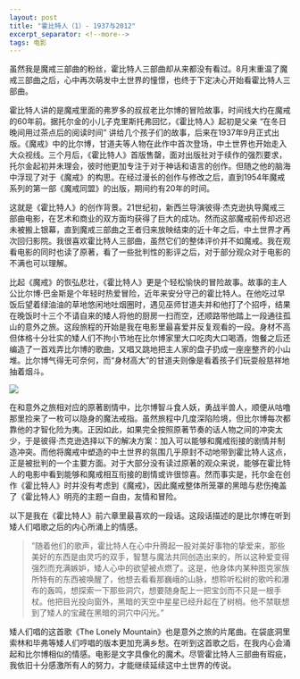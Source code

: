 ```yaml
---
layout: post
title: "霍比特人（1）- 1937与2012"
excerpt_separator: <!--more-->
tags: 电影
---
```

虽然我是魔戒三部曲的粉丝，霍比特人三部曲却从来都没有看过。8月末重温了魔戒三部曲之后，心中再次萌发中土世界的憧憬，也终于下定决心开始看霍比特人三部曲。  

<!--more-->

霍比特人讲的是魔戒里面的弗罗多的叔叔老比尔博的冒险故事，时间线大约在魔戒的60年前。据托尔金的小儿子克里斯托弗回忆，《霍比特人》起初是父亲 “在冬日晚间用过茶点后的阅读时间” 讲给几个孩子们的故事，后来在1937年9月正式出版。《魔戒》中的比尔博，甘道夫等人物在此作中首次登场，中土世界也开始走入大众视线。三个月后，《霍比特人》首版售罄，面对出版社对于续作的强烈要求，托尔金起初并未理会，彼时他更加专注于对于神话和语言的创作。但随之他的脑海中浮现了对于《魔戒》的构思。在经过漫长的创作与修改之后，直到1954年魔戒系列的第一部《魔戒同盟》的出版，期间约有20年的时间。  

这就是《霍比特人》的创作背景。21世纪初，新西兰导演彼得·杰克逊执导魔戒三部曲电影，在艺术和商业的双方面均获得了巨大的成功。然而这部魔戒前传却迟迟未被搬上银幕，直到魔戒三部曲之王者归来放映结束的近十年之后，中土世界才再次回归影院。我很喜欢霍比特人三部曲，虽然它们的整体评价并不如魔戒。我在观看电影的同时也读了原著，看了一些批判性的影评之后，对于部分观众对于电影的不满也可以理解。  

比起《魔戒》的恢弘悲壮，《霍比特人》更是个轻松愉快的冒险故事。故事的主人公比尔博·巴金斯是个年轻时热爱冒险，近年来安分守己的霍比特人。在他吃过早饭后望着绿油油的草地悠闲地吐烟圈时，遇见巫师甘道夫并和他打了个招呼，结果在晚饭时十三个不请自来的矮人将他的厨房一扫而空，还顺路带他踏上一段通往孤山的意外之旅。这段旅程的开始是我在电影里最喜爱并反复观看的一段。身材不高但体格十分壮实的矮人们不拘小节地在比尔博家里大口吃肉大口喝酒，饱餐之后还编造了一首戏弄比尔博的歌曲，又唱又跳地把主人家的盘子扔成一座座整齐的小山堆。比尔博气得无可奈何，而“身材高大”的甘道夫则像是看着孩子们玩耍般慈祥地抽着烟斗。

<a href="https://lh3.googleusercontent.com/FXVRRxEpEbAfEzdBMVEzHSJ1XBaUT1lRFYcwCZWTj8HETDqN-_ojnGziTuSnrdvJiTW_ojaD7R3uCtPBIa-M5bkd61325sbljjTq7c9zjf1poRiB9QiWUEagEcdMjgMiZA-3M_ZGE_8=w2400?source=screenshot.guru"> <img src="https://lh3.googleusercontent.com/FXVRRxEpEbAfEzdBMVEzHSJ1XBaUT1lRFYcwCZWTj8HETDqN-_ojnGziTuSnrdvJiTW_ojaD7R3uCtPBIa-M5bkd61325sbljjTq7c9zjf1poRiB9QiWUEagEcdMjgMiZA-3M_ZGE_8=w600-h315-p-k" /> </a>

在和意外之旅相对应的原著剧情中，比尔博智斗食人妖，勇战半兽人，顺便从咕噜那里捡来了一枚可以隐身的魔法戒指。虽然旅程中几度深陷险境，但比尔博每次都靠他的才智化险为夷。正因如此，如果完全按照原著节奏的话人物之间的冲突太少，于是彼得·杰克逊选择以下的解决方案：加入可以能够和魔戒衔接的剧情并制造冲突。而他将魔戒中塑造的中土世界的氛围几乎原封不动地带到霍比特人这点，正是被批判的一个主要方面。对于大部分没有读过原著的观众来说，能够在霍比特人的电影中看到能够和魔戒相互衔接的剧情或许很惊喜。然而事实是，托尔金在创作《霍比特人》时并没有考虑到《魔戒》，因此魔戒整体所笼罩的黑暗与悲伤掩盖了《霍比特人》明亮的主题ー自由，友情和冒险。  


以下是我在《霍比特人》前六章里最喜欢的一段话。这段话描述的是比尔博在听到矮人们唱歌之后的内心所涌上的情感。
> ”随着他们的歌声，霍比特人在心中升腾起一股对美好事物的挚爱来，那些美好的东西是由灵巧的双手，智慧与魔法共同创造出来的，所以这种爱变得强烈而充满嫉妒，矮人心中的欲望被点燃了。这是，他身体内某种图克家族所特有的东西被唤醒了，他想去看看那巍峨的山脉，想聆听松树的歌吟和瀑布的轰鸣，想探索一下那些洞穴，想要随身配上一把宝剑而不只是一根手杖。他把目光投向窗外，黑暗的天空中星星已经升起在了树梢。他不禁联想到了矮人的宝藏在黑暗的洞穴中闪光。”

矮人们唱的这首歌《The Lonely Mountain》也是意外之旅的片尾曲。在袋底洞里索林和毕弗等矮人们哼唱的版本更加充满乡愁。在听到这首歌之后，在我内心会涌起和比尔博相似的情感。电影是文字具像化的魔术。尽管霍比特人三部曲有瑕疵，我依旧十分感激所有人的努力，才能继续延续这中土世界的传说。
